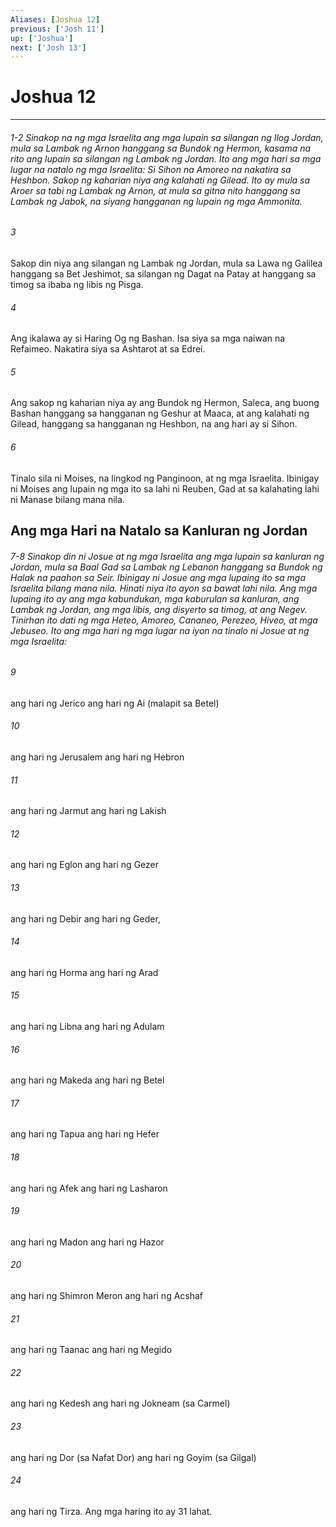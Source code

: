 ```yaml
---
Aliases: [Joshua 12]
previous: ['Josh 11']
up: ['Joshua']
next: ['Josh 13']
---
```

# Joshua 12

***
###### 1-2 Sinakop na ng mga Israelita ang mga lupain sa silangan ng Ilog Jordan, mula sa Lambak ng Arnon hanggang sa Bundok ng Hermon, kasama na rito ang lupain sa silangan ng Lambak ng Jordan. Ito ang mga hari sa mga lugar na natalo ng mga Israelita: Si Sihon na Amoreo na nakatira sa Heshbon. Sakop ng kaharian niya ang kalahati ng Gilead. Ito ay mula sa Aroer sa tabi ng Lambak ng Arnon, at mula sa gitna nito hanggang sa Lambak ng Jabok, na siyang hangganan ng lupain ng mga Ammonita. 


###### 3 


Sakop din niya ang silangan ng Lambak ng Jordan, mula sa Lawa ng Galilea hanggang sa Bet Jeshimot, sa silangan ng Dagat na Patay at hanggang sa timog sa ibaba ng libis ng Pisga. 


###### 4 


Ang ikalawa ay si Haring Og ng Bashan. Isa siya sa mga naiwan na Refaimeo. Nakatira siya sa Ashtarot at sa Edrei. 


###### 5 


Ang sakop ng kaharian niya ay ang Bundok ng Hermon, Saleca, ang buong Bashan hanggang sa hangganan ng Geshur at Maaca, at ang kalahati ng Gilead, hanggang sa hangganan ng Heshbon, na ang hari ay si Sihon. 


###### 6 


Tinalo sila ni Moises, na lingkod ng Panginoon, at ng mga Israelita. Ibinigay ni Moises ang lupain ng mga ito sa lahi ni Reuben, Gad at sa kalahating lahi ni Manase bilang mana nila.

## Ang mga Hari na Natalo sa Kanluran ng Jordan

###### 7-8 Sinakop din ni Josue at ng mga Israelita ang mga lupain sa kanluran ng Jordan, mula sa Baal Gad sa Lambak ng Lebanon hanggang sa Bundok ng Halak na paahon sa Seir. Ibinigay ni Josue ang mga lupaing ito sa mga Israelita bilang mana nila. Hinati niya ito ayon sa bawat lahi nila. Ang mga lupaing ito ay ang mga kabundukan, mga kaburulan sa kanluran, ang Lambak ng Jordan, ang mga libis, ang disyerto sa timog, at ang Negev. Tinirhan ito dati ng mga Heteo, Amoreo, Cananeo, Perezeo, Hiveo, at mga Jebuseo. Ito ang mga hari ng mga lugar na iyon na tinalo ni Josue at ng mga Israelita: 


###### 9 


ang hari ng Jerico ang hari ng Ai (malapit sa Betel) 


###### 10 


ang hari ng Jerusalem ang hari ng Hebron 


###### 11 


ang hari ng Jarmut ang hari ng Lakish 


###### 12 


ang hari ng Eglon ang hari ng Gezer 


###### 13 


ang hari ng Debir ang hari ng Geder, 


###### 14 


ang hari ng Horma ang hari ng Arad 


###### 15 


ang hari ng Libna ang hari ng Adulam 


###### 16 


ang hari ng Makeda ang hari ng Betel 


###### 17 


ang hari ng Tapua ang hari ng Hefer 


###### 18 


ang hari ng Afek ang hari ng Lasharon 


###### 19 


ang hari ng Madon ang hari ng Hazor 


###### 20 


ang hari ng Shimron Meron ang hari ng Acshaf 


###### 21 


ang hari ng Taanac ang hari ng Megido 


###### 22 


ang hari ng Kedesh ang hari ng Jokneam (sa Carmel) 


###### 23 


ang hari ng Dor (sa Nafat Dor) ang hari ng Goyim (sa Gilgal) 


###### 24 


ang hari ng Tirza. Ang mga haring ito ay 31 lahat.
